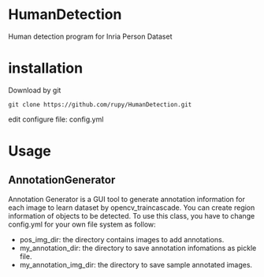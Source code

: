 # HumanDetection
Human detection program for Inria Person Dataset

# installation

Download by git

```
git clone https://github.com/rupy/HumanDetection.git
```

edit configure file: config.yml

# Usage

## AnnotationGenerator

Annotation Generator is a GUI tool to generate annotation information for each image to learn dataset by opencv_traincascade.
You can create region information of objects to be detected. To use this class, you have to change config.yml for your own file system as follow:
- pos_img_dir: the directory contains images to add annotations.
- my_annotation_dir: the directory to save annotation infomations as pickle file.
- my_annotation_img_dir: the directory to save sample annotated images.
